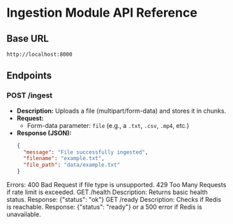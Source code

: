 # Ingestion Module API Reference

## Base URL
`http://localhost:8000`

## Endpoints

### POST /ingest
- **Description:** Uploads a file (multipart/form-data) and stores it in chunks.
- **Request:**
  - Form-data parameter: `file` (e.g., a `.txt`, `.csv`, `.mp4`, etc.)
- **Response (JSON):**
  ```json
  {
    "message": "File successfully ingested",
    "filename": "example.txt",
    "file_path": "data/example.txt"
  }

Errors:
400 Bad Request if file type is unsupported.
429 Too Many Requests if rate limit is exceeded.
GET /health
Description: Returns basic health status.
Response: {"status": "ok"}
GET /ready
Description: Checks if Redis is reachable.
Response: {"status": "ready"} or a 500 error if Redis is unavailable.